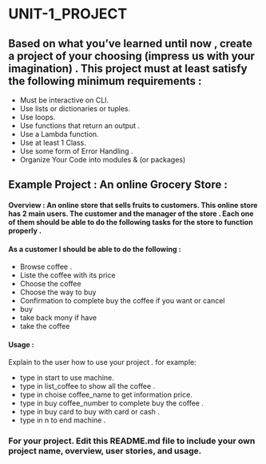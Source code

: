 # UNIT-1_PROJECT

## Based on what you’ve learned until now , create a project of your choosing (impress us with your imagination) . This project must at least satisfy the following minimum requirements :

- Must be interactive on CLI.
- Use lists or dictionaries or tuples. 
- Use loops.
- Use functions that return an output . 
- Use a Lambda function.
- Use at least 1 Class.
- Use some form of Error Handling .
- Organize Your Code into modules & (or packages)

## Example Project :  An online Grocery Store :

#### Overview : An online store that sells fruits to customers. This online store has 2 main users. The customer and the manager of the store . Each one of them should be able to do the following tasks for the store to function properly . 

#### As a customer I should be able to do the following :
- Browse coffee . 
- Liste the coffee with its price 
- Choose the coffee 
- Choose the way to buy
- Confirmation to complete buy the coffee if you want or cancel 
- buy 
- take back mony if have
- take the coffee






#### Usage :
 Explain to the user how to use your project . 
 for example:
 - type in start to use machine.
 - type in list_coffee to show all the coffee .
 - type in choise coffee_name to get information price.
 - type in buy coffee_number to complete buy the coffee . 
 - type in buy card to buy with card or cash .
 - type in n to end machine .


### For your project. Edit this README.md file to include your own project name,  overview, user stories, and usage. 


